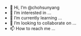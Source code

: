 - 👋 Hi, I’m @chohsunyang
- 👀 I’m interested in ...
- 🌱 I’m currently learning ...
- 💞️ I’m looking to collaborate on ...
- 📫 How to reach me ...

<!---
chohsunyang/chohsunyang is a ✨ special ✨ repository because its `README.md` (this file) appears on your GitHub profile.
You can click the Preview link to take a look at your changes.
--->
